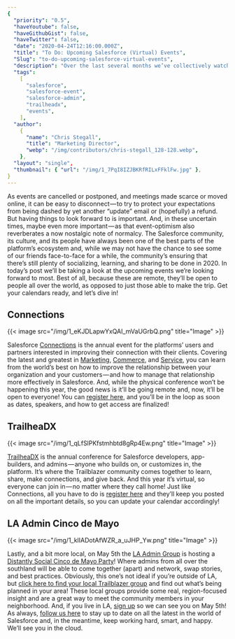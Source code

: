 ```yaml
---
{
  "priority": "0.5",
  "haveYoutube": false,
  "haveGithubGist": false,
  "haveTwitter": false,
  "date": "2020-04-24T12:16:00.000Z",
  "title": "To Do: Upcoming Salesforce (Virtual) Events",
  "Slug": "to-do-upcoming-salesforce-virtual-events",
  "description": "Over the last several months we’ve collectively watched our calendars reshape.",
  "tags":
    [
      "salesforce",
      "salesforce-event",
      "salesforce-admin",
      "trailheadx",
      "events",
    ],
  "author":
    {
      "name": "Chris Stegall",
      "title": "Marketing Director",
      "webp": "/img/contributors/chris-stegall_128-128.webp",
    },
  "layout": "single",
  "thumbnail": { "url": "/img/1_7PqI8IZJBKRfRILxFFklFw.jpg" },
}
---
```


As events are cancelled or postponed, and meetings made scarce or moved online, it can be easy to disconnect — to try to protect your expectations from being dashed by yet another “update” email or (hopefully) a refund.
But having things to look forward to is important. And, in these uncertain times, maybe even more important — as that event-optimism also reverberates a now nostalgic note of normalcy.
The Salesforce community, its culture, and its people have always been one of the best parts of the platform’s ecosystem and, while we may not have the chance to see some of our friends face-to-face for a while, the community’s ensuring that there’s still plenty of socializing, learning, and sharing to be done in 2020. In today’s post we’ll be taking a look at the upcoming events we’re looking forward to most. Best of all, because these are remote, they’ll be open to people all over the world, as opposed to just those able to make the trip.
Get your calendars ready, and let’s dive in!

## Connections

{{< image src="/img/1_eKJDLapwYxQAI_mVaUGrbQ.png" title="Image" >}}

Salesforce [Connections](https://www.salesforce.com/connections/) is the annual event for the platforms’ users and partners interested in improving their connection with their clients. Covering the latest and greatest in [Marketing](https://www.salesforce.com/products/marketing-cloud/overview/), [Commerce](https://www.salesforce.com/products/commerce-cloud/overview/), and [Service](https://www.salesforce.com/products/service-cloud/overview/), you can learn from the world’s best on how to improve the relationship between your organization and your customers — and how to manage that relationship more effectively in Salesforce.
And, while the physical conference won’t be happening this year, the good news is it’ll be going remote and, now, it’ll be open to everyone! You can [register here](https://www.salesforce.com/form/event/cnx-register/), and you’ll be in the loop as soon as dates, speakers, and how to get access are finalized!

## TrailheaDX

{{< image src="/img/1_qLfSlPKfstmhbtd8gRp4Ew.png" title="Image" >}}

[TrailheaDX](https://www.salesforce.com/trailheadx/) is the annual conference for Salesforce developers, app-builders, and admins — anyone who builds on, or customizes in, the platform. It’s where the Trailblazer community comes together to learn, share, make connections, and give back. And this year it’s virtual, so everyone can join in — no matter where they call home!
Just like Connections, all you have to do is [register here](https://www.salesforce.com/form/event/tdx20-stay-up-to-date/) and they’ll keep you posted on all the important details, so you can update your calendar accordingly!

## LA Admin Cinco de Mayo

{{< image src="/img/1_klIADotAfWZR_a_uJHP_Yw.png" title="Image" >}}

Lastly, and a bit more local, on May 5th the [LA Admin Group](https://trailblazercommunitygroups.com/los-angeles-ca-administrators-group/) is hosting a [Distantly Social Cinco de Mayo Party](https://trailblazercommunitygroups.com/events/details/salesforce-los-angeles-ca-administrators-group-presents-distantly-social-cinco-de-mayo-party/)! Where admins from all over the southland will be able to come together (apart) and network, swap stories, and best practices.
Obviously, this one’s not ideal if you’re outside of LA, but [click here to find your local Trailblazer group](https://trailblazercommunitygroups.com/#chapters-page) and find out what’s being planned in your area! These local groups provide some real, region-focused insight and are a great way to meet the community members in your neighborhood. And, if you live in LA, [sign up](https://trailblazercommunitygroups.com/events/details/salesforce-los-angeles-ca-administrators-group-presents-distantly-social-cinco-de-mayo-party/) so we can see you on May 5th!
As always, [follow us here](https://pardot.mkpartners.com/subscribe) to stay up to date on all the latest in the world of Salesforce and, in the meantime, keep working hard, smart, and happy.
We’ll see you in the cloud.
